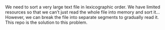 We need to sort a very large text file in lexicographic order.
We have limited resources so that we can’t just read the whole file into memory and sort it…
However, we can break the file into separate segments to gradually read it.
This repo is the solution to this problem.